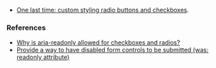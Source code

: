 - [One last time: custom styling radio buttons and checkboxes](https://www.scottohara.me/blog/2021/09/24/custom-radio-checkbox-again.html).

### References

- [Why is aria-readonly allowed for checkboxes and radios?](https://github.com/w3c/aria/issues/1309#issue-676916400)
- [Provide a way to have disabled form controls to be submitted (was: readonly attribute)](https://github.com/whatwg/html/issues/2311)
